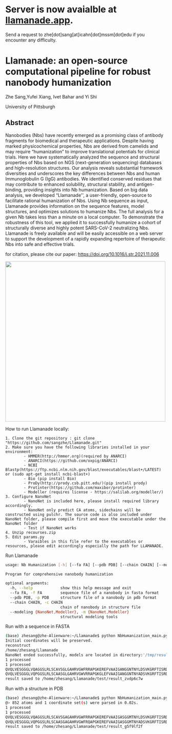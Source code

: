 # Server is now avaialble at [llamanade.app](www.llamande.app). 

Send a request to zhe[dot]sang[at]icahn[dot]mssm[dot]edu if you encounter any difficulty.



# Llamanade: an open-source computational pipeline for robust nanobody humanization 

Zhe Sang,Yufei Xiang, Ivet Bahar and Yi Shi

University of Pittsburgh
## Abstract 

Nanobodies (Nbs) have recently emerged as a promising class of antibody fragments for biomedical and therapeutic applications. Despite having marked physicochemical properties, Nbs are derived from camelids and may require “humanization” to improve translational potentials for clinical trials. Here we have systematically analyzed the sequence and structural properties of Nbs based on NGS (next-generation sequencing) databases and high-resolution structures. Our analysis reveals substantial framework diversities and underscores the key differences between Nbs and human Immunoglobulin G (IgG) antibodies. We identified conserved residues that may contribute to enhanced solubility, structural stability, and antigen-binding, providing insights into Nb humanization. Based on big data analysis, we developed “Llamanade'', a user-friendly, open-source to facilitate rational humanization of Nbs. Using Nb sequence as input, Llamanade provides information on the sequence features, model structures, and optimizes solutions to humanize Nbs. The full analysis for a given Nb takes less than a minute on a local computer. To demonstrate the robustness of this tool, we applied it to successfully humanize a cohort of structurally diverse and highly potent SARS-CoV-2 neutralizing Nbs. Llamanade is freely available and will be easily accessible on a web server to support the development of a rapidly expanding repertoire of therapeutic Nbs into safe and effective trials.

for citation, please cite our paper: https://doi.org/10.1016/j.str.2021.11.006
<p align="left"><img src="https://ars.els-cdn.com/content/image/1-s2.0-S0969212621004184-fx1.jpg" height="500"/></p>

How to run Llamanade locally:

    1. Clone the git repository : git clone "https://github.com/sangzhe/Llamanade.git"
    2. Make sure you have the following libraries installed in your environment:
            - HMMER(http://hmmer.org)(required by ANARCI)
            - ANARCI(https://github.com/oxpig/ANARCI)
            - NCBI Blastp(https://ftp.ncbi.nlm.nih.gov/blast/executables/blast+/LATEST) or (sudo apt-get install ncbi-blast+)
            - Bio (pip install Bio)
            - ProDy(http://prody.csb.pitt.edu/)(pip install prody)
            - Protinter(https://github.com/maxibor/protinter)
            - Modeller (requires license - https://salilab.org/modeller/)
    3. Configure NanoNet
            - NanoNet is included here, please install required library accordingly.
            - NanoNet only predict CA atoms, sidechains will be constructed using pulchr. The source code is also included under NanoNet folder, please compile first and move the executable under the NanoNet folder
            - Test if NanoNet works
    4. Unzip recourses.zip
    5. Edit params.py
            - Varaibles in this file refer to the executables or resources, please edit accordingly especially the path for LLAMANADE. 


Run Llamanade
```bash
usage: Nb Humanization [-h] [--fa FA] [--pdb PDB] [--chain CHAIN] [--modeling {NanoNet,Modeller}]

Program for comprehensive nanobody humanization

optional arguments:
  -h, --help            show this help message and exit
  --fa FA, -f FA        sequence file of a nanobody in fasta format
  --pdb PDB, -p PDB     structure file of a nanobody in pdb format
  --chain CHAIN, -c CHAIN
                        chain of nanobody in structure file
  --modeling {NanoNet,Modeller}, -m {NanoNet,Modeller}
                        structural modeling tools

```

Run with a sequence in FASTA
```bash
(base) zhesang@zhe-Alienware:~/Llamanade$ python NbHumanization_main.py --fa test/Nb21.fa
Initial coordinates will be preserved.
reconstruct
/home/zhesang/Llamanade
NanoNet ended successfully, models are located in directory:'/tmp/result_zvdp6c7w/NanoNet', total time : 1.934037835104391.
1 processed
1 processed
QVQLVESGGGLVQAGGSLRLSCAVSGLGAHRVGWFRRAPGKEREFVAAIGANGGNTNYLDSVKGRFTISRDNAKNTIYLQMNSLKPQDTAVYYCAARDIETAEYTYWGQGTQVTVS:82.0931
QVQLVESGGGLVQPGGSLRLSCAASGLGAHRVGWVRRAPGKGLEFVAAIGANGGNTNYADSVKGRFTISRDNAKNTLYLQMNSLRAEDTAVYYCARRDIETAEYTYWGQGTLVTVS:94.7688
result saved to /home/zhesang/Llamanade/test/result_zvdp6c7w
```

Run with a structure in PDB
```bash
(base) zhesang@zhe-Alienware:~/Llamanade$ python NbHumanization_main.py --pdb test/Nb20.pdb --chain C
@> 852 atoms and 1 coordinate set(s) were parsed in 0.02s.
1 processed
1 processed
QVQLVESGGGLVQAGGSLRLSCAVSGAGAHRVGWFRRAPGKEREFVAAIGASGGMTNYLDSVKGRFTISRDNAKNTIYLQMNSLKPQDTAVYYCAARDIETAEYIYWGQGTQVTVS:82.1499
QVQLVESGGGLVQPGGSLRLSCAASGAGAHRVGWFRQAPGKEREFVAAIGASGGMTNYADSVKGRFTISRDNAKNTLYLQMNSLRAEDTAVYYCARRDIETAEYIYWGQGTLVTVS:92.4397
result saved to /home/zhesang/Llamanade/test/result_g5f9lf2f
```

